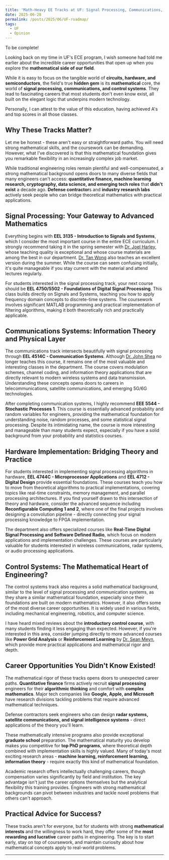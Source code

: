```yaml
---
title: 'Math-Heavy EE Tracks at UF: Signal Processing, Communications, and Controls'
date: 2025-06-28
permalink: /posts/2025/06/UF-roadmap/
tags:
  - UF
  - Opinion
---
```


To be complete! <br>

Looking back on my time in UF's ECE program, I wish someone had told me earlier about the incredible career opportunities that open up when you explore the **mathematical side of our field**. <br>

While it is easy to focus on the tangible world of **circuits, hardware, and semiconductors**, the field's true **hidden gem** is its **mathematical** core, the world of **signal processing, communications, and control systems**. 
They lead to fascinating careers that most students don't even know exist, all built on the elegant logic that underpins modern technology. <br>

Personally, I can attest to the value of this education, having achieved A's and top scores in all those classes. 

## Why These Tracks Matter?

Let me be honest - these aren't easy or straightforward paths. You will need strong mathematical skills, and the coursework can be demanding. 
However, what I've discovered is that this mathematical foundation gives you remarkable flexibility in an increasingly complex job market. <br>

While traditional engineering roles remain plentiful and well-compensated, a strong mathematical background opens doors to many diverse fields that many engineers can't access: 
**quantitative finance, machine learning research, cryptography, data science, and emerging tech roles** that **didn't exist** a decade ago. 
**Defense contractor**s and **industry research labs** actively seek people who can bridge theoretical mathematics with practical applications.

## Signal Processing: Your Gateway to Advanced Mathematics
Everything begins with **EEL 3135 - Introduction to Signals and Systems**, which I consider the most important course in the entire ECE curriculum. I strongly recommend taking it in the spring semester with [Dr. Joel Harley](https://www.ece.ufl.edu/people/faculty/joel-b-harley/), 
whose teaching quality is exceptional and whose course materials are among the best in our department. [Dr. Tan Wong](https://www.ece.ufl.edu/people/faculty/tan-wong/) also teaches an excellent version during the summer. 
While the course can seem confusing initially, it's quite manageable if you stay current with the material and attend lectures regularly. <br>

For students interested in the signal processing track, your next course should be **EEL 4750/5502 - Foundations of Digital Signal Processing**. 
This class builds directly on Signals and Systems, teaching you how to apply frequency domain concepts to discrete-time systems. 
The coursework involves significant MATLAB programming and practical implementation of filtering algorithms, making it both theoretically rich and practically applicable.

## Communications Systems: Information Theory and Physical Layer
The communications track intersects beautifully with signal processing through **EEL 4514C - Communication Systems**. 
Although [Dr. John Shea](https://www.ece.ufl.edu/people/faculty/john-m-shea/) no longer teaches this course, it remains one of the most valuable and interesting classes in the department. The course covers modulation schemes, channel coding, 
and information theory applications that are directly relevant to modern wireless systems and data transmission. 
Understanding these concepts opens doors to careers in telecommunications, satellite communications, and emerging 5G/6G technologies. <br>

After completing communication systems, I highly recommend **EEE 5544 - Stochastic Processes 1**. This course is essentially advanced probability and random variables for engineers, 
providing the mathematical foundation for understanding noise, random processes, and some statistical signal processing. Despite its intimidating name, 
the course is more interesting and manageable than many students expect, especially if you have a solid background from your probability and statistics courses.

## Hardware Implementation: Bridging Theory and Practice

For students interested in implementing signal processing algorithms in hardware, **EEL 4744C - Microprocessor Applications** and **EEL 4712 - Digital Design** 
provide essential foundations. These courses teach you how to move from theoretical algorithms to practical implementations, covering topics like real-time constraints, 
memory management, and parallel processing architectures. If you find yourself drawn to this intersection of theory and hardware, consider the advanced sequence including 
**Reconfigurable Computing 1 and 2**, where one of the final projects involves designing a convolution pipeline - directly connecting your signal processing knowledge to FPGA implementation.

The department also offers specialized courses like **Real-Time Digital Signal Processing and Software Defined Radio**, 
which focus on modern applications and implementation challenges. These courses are particularly valuable for students interested in wireless communications, radar systems, or audio processing applications.

## Control Systems: The Mathematical Heart of Engineering?

The control systems track also requires a solid mathematical background, similar to the level of signal processing and communication systems, as they share a similar mathematical foundation, 
especially since their foundations are built on modern mathematics. However, it also offers some of the most diverse career opportunities. 
It is widely used in various fields, including mechanical engineering, robotics, and computer science. <br>

I have heard mixed reviews about the **introductory control course**, with many students finding it less engaging than expected. 
However, if you're interested in this area, consider jumping directly to more advanced courses like **Power Grid Analysis** or **Reinforcement Learning** by [Dr. Sean Meyn](https://meyn.ece.ufl.edu/), 
which provide more practical applications and mathematical rigor and depth.

## Career Opportunities You Didn't Know Existed!

The mathematical rigor of these tracks opens doors to unexpected career paths. **Quantitative finance** firms actively recruit **signal processing** engineers 
for their **algorithmic thinking** and comfort with **complex mathematics**. Major tech companies like **Google, Apple, and Microsoft** have 
research divisions tackling problems that require advanced mathematical techniques. <br>

Defense contractors seek engineers who can design **radar systems, satellite communications, and signal intelligence systems** - direct applications of the theory you'll learn. <br>

These mathematically intensive programs also provide exceptional **graduate school** preparation. The mathematical maturity you develop makes you competitive for **top PhD programs**, 
where theoretical depth combined with implementation skills is highly valued. 
Many of today's most exciting research areas - **machine learning, reinforcement learning, information theory** - require exactly this kind of mathematical foundation.

Academic research offers intellectually challenging careers, though compensation varies significantly by field and institution. 
The key advantage isn't just the career options themselves but the analytical flexibility this training provides. 
Engineers with strong mathematical backgrounds can pivot between industries and tackle novel problems that others can't approach.

## Practical Advice for Success?

These tracks aren't for everyone, but for students with strong **mathematical interests** and the willingness to work hard, they offer some of the **most rewarding and lucrative** career paths in engineering. 
The key is to start early, stay on top of coursework, and maintain curiosity about how mathematical concepts apply to real-world problems.

------